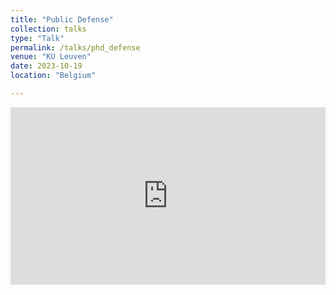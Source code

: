 ```yaml
---
title: "Public Defense"
collection: talks
type: "Talk"
permalink: /talks/phd_defense
venue: "KU Leuven"
date: 2023-10-19
location: "Belgium"

---
```



<div style="padding:56.25% 0 0 0;position:relative;"><iframe src="https://player.vimeo.com/video/929900755?badge=0&amp;autopause=0&amp;player_id=0&amp;app_id=58479" frameborder="0" allow="autoplay; fullscreen; picture-in-picture; clipboard-write" style="position:absolute;top:0;left:0;width:100%;height:100%;" title="Public_Defense_Jari_Peeperkorn"></iframe></div><script src="https://player.vimeo.com/api/player.js"></script>


